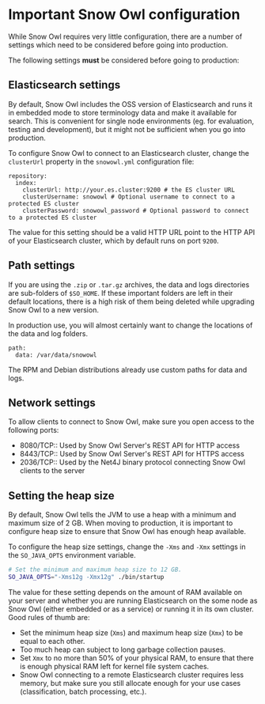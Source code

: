 # Important Snow Owl configuration

While Snow Owl requires very little configuration, there are a number of settings which need to be considered before going into production.

The following settings **must** be considered before going to production:

## Elasticsearch settings

By default, Snow Owl includes the OSS version of Elasticsearch and runs it in embedded mode to store terminology data and make it available for search. This is convenient for single node environments (eg. for evaluation, testing and development), but it might not be sufficient when you go into production.

To configure Snow Owl to connect to an Elasticsearch cluster, change the `clusterUrl` property in the `snowowl.yml` configuration file:

```
repository:
  index:
    clusterUrl: http://your.es.cluster:9200 # the ES cluster URL
    clusterUsername: snowowl # Optional username to connect to a protected ES cluster
    clusterPassword: snowowl_password # Optional password to connect to a protected ES cluster
```

The value for this setting should be a valid HTTP URL point to the HTTP API of your Elasticsearch cluster, which by default runs on port `9200`.

## Path settings

If you are using the `.zip` or `.tar.gz` archives, the data and logs directories are sub-folders of `$SO_HOME`. If these important folders are left in their default locations, there is a high risk of them being deleted while upgrading Snow Owl to a new version.

In production use, you will almost certainly want to change the locations of the data and log folders.

```
path:
  data: /var/data/snowowl
```

The RPM and Debian distributions already use custom paths for data and logs.

## Network settings

To allow clients to connect to Snow Owl, make sure you open access to the following ports:

* 8080/TCP:: Used by Snow Owl Server's REST API for HTTP access
* 8443/TCP:: Used by Snow Owl Server's REST API for HTTPS access
* 2036/TCP:: Used by the Net4J binary protocol connecting Snow Owl clients to the server

## Setting the heap size

By default, Snow Owl tells the JVM to use a heap with a minimum and maximum size of 2 GB. When moving to production, it is important to configure heap size to ensure that Snow Owl has enough heap available.

To configure the heap size settings, change the `-Xms` and `-Xmx` settings in the `SO_JAVA_OPTS` environment variable.

```bash
# Set the minimum and maximum heap size to 12 GB.
SO_JAVA_OPTS="-Xms12g -Xmx12g" ./bin/startup
```

The value for these setting depends on the amount of RAM available on your server and whether you are running Elasticsearch on the some node as Snow Owl (either embedded or as a service) or running it in its own cluster. Good rules of thumb are:

* Set the minimum heap size (`Xms`) and maximum heap size (`Xmx`) to be equal to each other.
* Too much heap can subject to long garbage collection pauses.
* Set `Xmx` to no more than 50% of your physical RAM, to ensure that there is enough physical RAM left for kernel file system caches.
* Snow Owl connecting to a remote Elasticsearch cluster requires less memory, but make sure you still allocate enough for your use cases (classification, batch processing, etc.).
